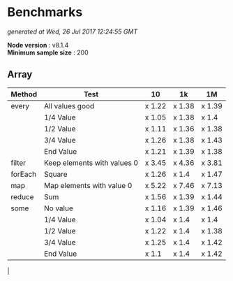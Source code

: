 # Benchmarks
_generated at Wed, 26 Jul 2017 12:24:55 GMT_

**Node version** : v8.1.4  
**Minimum sample size** : 200  
## Array

 Method | Test | 10 | 1k | 1M |
--- |--- |--- |--- |--- |
|  every| All values good| x 1.22| x 1.38| x 1.39
|  | 1/4 Value| x 1.05| x 1.38| x 1.4
|  | 1/2 Value| x 1.11| x 1.36| x 1.38
|  | 3/4 Value| x 1.26| x 1.38| x 1.43
|  | End Value| x 1.21| x 1.39| x 1.38
|  filter| Keep elements with values 0| x 3.45| x 4.36| x 3.81
|  forEach| Square| x 1.26| x 1.4| x 1.47
|  map| Map elements with value 0| x 5.22| x 7.46| x 7.13
|  reduce| Sum| x 1.56| x 1.39| x 1.44
|  some| No value| x 1.16| x 1.39| x 1.46
|  | 1/4 Value| x 1.04| x 1.4| x 1.4
|  | 1/2 Value| x 1.22| x 1.4| x 1.38
|  | 3/4 Value| x 1.25| x 1.4| x 1.42
|  | End Value| x 1.1| x 1.4| x 1.42
| 